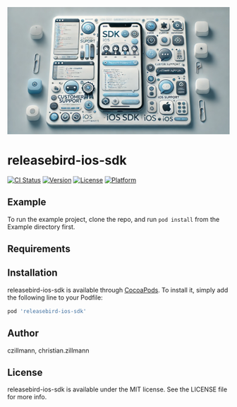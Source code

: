 ![image info](./imageIos.webp)

# releasebird-ios-sdk

[![CI Status](https://img.shields.io/travis/czillmann/releasebird-ios-sdk.svg?style=flat)](https://travis-ci.org/czillmann/releasebird-ios-sdk)
[![Version](https://img.shields.io/cocoapods/v/releasebird-ios-sdk.svg?style=flat)](https://cocoapods.org/pods/releasebird-ios-sdk)
[![License](https://img.shields.io/cocoapods/l/releasebird-ios-sdk.svg?style=flat)](https://cocoapods.org/pods/releasebird-ios-sdk)
[![Platform](https://img.shields.io/cocoapods/p/releasebird-ios-sdk.svg?style=flat)](https://cocoapods.org/pods/releasebird-ios-sdk)

## Example

To run the example project, clone the repo, and run `pod install` from the Example directory first.

## Requirements

## Installation

releasebird-ios-sdk is available through [CocoaPods](https://cocoapods.org). To install
it, simply add the following line to your Podfile:

```ruby
pod 'releasebird-ios-sdk'
```

## Author

czillmann, christian.zillmann

## License

releasebird-ios-sdk is available under the MIT license. See the LICENSE file for more info.
